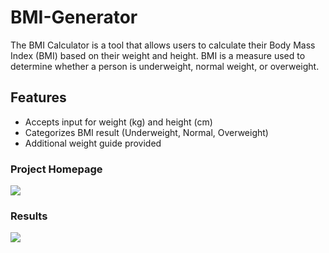 # BMI-Generator
The BMI Calculator is a tool that allows users to calculate their Body Mass Index (BMI) based on their weight and height. BMI is a measure used to determine whether a person is underweight, normal weight, or overweight.
## Features
- Accepts input for weight (kg) and height (cm)
- Categorizes BMI result (Underweight, Normal, Overweight)
- Additional weight guide provided

### Project Homepage
![](https://github.com/user-attachments/assets/d4f4f0ca-c821-4b5f-9013-ff8996c4f5a1)


### Results
![](https://github.com/user-attachments/assets/0b0693d9-d7ac-4d9b-af3e-36e847360b52)

